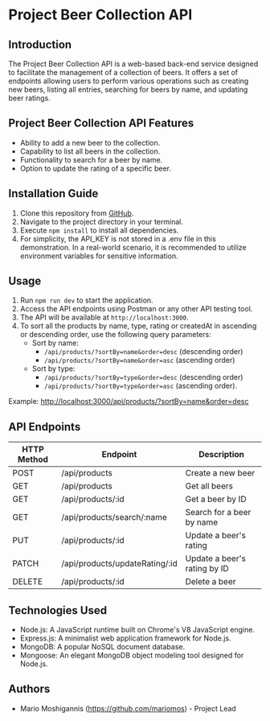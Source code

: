 # Project Beer Collection API

## Introduction
The Project Beer Collection API is a web-based back-end service designed to facilitate the management of a collection of beers. It offers a set of endpoints allowing users to perform various operations such as creating new beers, listing all entries, searching for beers by name, and updating beer ratings.

## Project Beer Collection API Features
- Ability to add a new beer to the collection.
- Capability to list all beers in the collection.
- Functionality to search for a beer by name.
- Option to update the rating of a specific beer.

## Installation Guide
1. Clone this repository from [GitHub](https://github.com/mariomos/web-base-backend-js).
2. Navigate to the project directory in your terminal.
3. Execute `npm install` to install all dependencies.
4. For simplicity, the API_KEY is not stored in a .env file in this demonstration. In a real-world scenario, it is recommended to utilize environment variables for sensitive information.

## Usage
1. Run `npm run dev` to start the application.
2. Access the API endpoints using Postman or any other API testing tool.
3. The API will be available at `http://localhost:3000`.
4. To sort all the products by name, type, rating or createdAt in ascending or descending order, use the following query parameters:
   - Sort by name:
     - `/api/products/?sortBy=name&order=desc` (descending order)
     - `/api/products/?sortBy=name&order=asc` (ascending order)
   - Sort by type:
     - `/api/products/?sortBy=type&order=desc` (descending order)
     - `/api/products/?sortBy=type&order=asc` (ascending order).

Example:
[http://localhost:3000/api/products/?sortBy=name&order=desc](http://localhost:3000/api/products/?sortBy=name&order=desc)

## API Endpoints
| HTTP Method | Endpoint                   | Description                     |
|-------------|----------------------------|---------------------------------|
| POST        | /api/products              | Create a new beer               |
| GET         | /api/products              | Get all beers                   |
| GET         | /api/products/:id          | Get a beer by ID                |
| GET         | /api/products/search/:name | Search for a beer by name       |
| PUT         | /api/products/:id          | Update a beer's rating          |
| PATCH       | /api/products/updateRating/:id | Update a beer's rating by ID |
| DELETE      | /api/products/:id          | Delete a beer                   |

## Technologies Used
- Node.js: A JavaScript runtime built on Chrome's V8 JavaScript engine.
- Express.js: A minimalist web application framework for Node.js.
- MongoDB: A popular NoSQL document database.
- Mongoose: An elegant MongoDB object modeling tool designed for Node.js.

## Authors
- Mario Moshigannis (https://github.com/mariomos) - Project Lead
